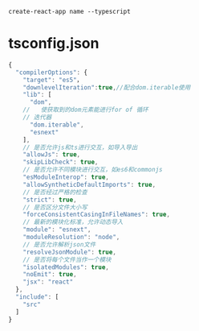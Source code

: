 ```create-react-app name --typescript```
# tsconfig.json
```js
{
  "compilerOptions": {
    "target": "es5"，
    "downlevelIteration":true,//配合dom.iterable使用
    "lib": [
      "dom",
    //   使获取到的dom元素能进行for of 循环
    // 迭代器
      "dom.iterable",
      "esnext"
    ],
    // 是否允许js和ts进行交互，如导入导出
    "allowJs": true,
    "skipLibCheck": true,
    // 是否允许不同模块进行交互，如es6和commonjs
    "esModuleInterop": true,
    "allowSyntheticDefaultImports": true,
    // 是否经过严格的检查
    "strict": true,
    // 是否区分文件大小写
    "forceConsistentCasingInFileNames": true,
    // 最新的模块化标准，允许动态导入
    "module": "esnext",
    "moduleResolution": "node",
    // 是否允许解析json文件
    "resolveJsonModule": true,
    // 是否将每个文件当作一个模块
    "isolatedModules": true,
    "noEmit": true,
    "jsx": "react"
  },
  "include": [
    "src"
  ]
}

```